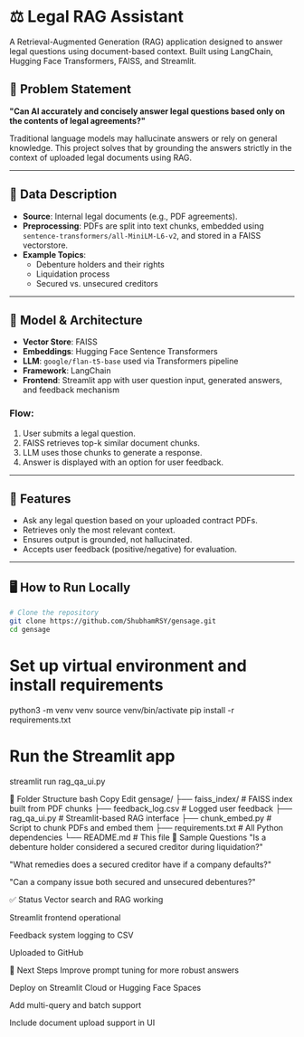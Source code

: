 # ⚖️ Legal RAG Assistant

A Retrieval-Augmented Generation (RAG) application designed to answer legal questions using document-based context. Built using LangChain, Hugging Face Transformers, FAISS, and Streamlit.

## 📌 Problem Statement

**"Can AI accurately and concisely answer legal questions based only on the contents of legal agreements?"**

Traditional language models may hallucinate answers or rely on general knowledge. This project solves that by grounding the answers strictly in the context of uploaded legal documents using RAG.

---

## 📄 Data Description

- **Source**: Internal legal documents (e.g., PDF agreements).
- **Preprocessing**: PDFs are split into text chunks, embedded using `sentence-transformers/all-MiniLM-L6-v2`, and stored in a FAISS vectorstore.
- **Example Topics**:
  - Debenture holders and their rights
  - Liquidation process
  - Secured vs. unsecured creditors

---

## 🧠 Model & Architecture

- **Vector Store**: FAISS
- **Embeddings**: Hugging Face Sentence Transformers
- **LLM**: `google/flan-t5-base` used via Transformers pipeline
- **Framework**: LangChain
- **Frontend**: Streamlit app with user question input, generated answers, and feedback mechanism

### Flow:
1. User submits a legal question.
2. FAISS retrieves top-k similar document chunks.
3. LLM uses those chunks to generate a response.
4. Answer is displayed with an option for user feedback.

---

## 🚀 Features

- Ask any legal question based on your uploaded contract PDFs.
- Retrieves only the most relevant context.
- Ensures output is grounded, not hallucinated.
- Accepts user feedback (positive/negative) for evaluation.

---

## 🖥️ How to Run Locally

```bash
# Clone the repository
git clone https://github.com/ShubhamRSY/gensage.git
cd gensage
```
# Set up virtual environment and install requirements
python3 -m venv venv
source venv/bin/activate
pip install -r requirements.txt

# Run the Streamlit app
streamlit run rag_qa_ui.py


📁 Folder Structure
bash
Copy
Edit
gensage/
├── faiss_index/                # FAISS index built from PDF chunks
├── feedback_log.csv            # Logged user feedback
├── rag_qa_ui.py                # Streamlit-based RAG interface
├── chunk_embed.py              # Script to chunk PDFs and embed them
├── requirements.txt            # All Python dependencies
└── README.md                   # This file
🧪 Sample Questions
"Is a debenture holder considered a secured creditor during liquidation?"

"What remedies does a secured creditor have if a company defaults?"

"Can a company issue both secured and unsecured debentures?"

✅ Status
 Vector search and RAG working

 Streamlit frontend operational

 Feedback system logging to CSV

 Uploaded to GitHub

📌 Next Steps
 Improve prompt tuning for more robust answers

 Deploy on Streamlit Cloud or Hugging Face Spaces

 Add multi-query and batch support

 Include document upload support in UI


